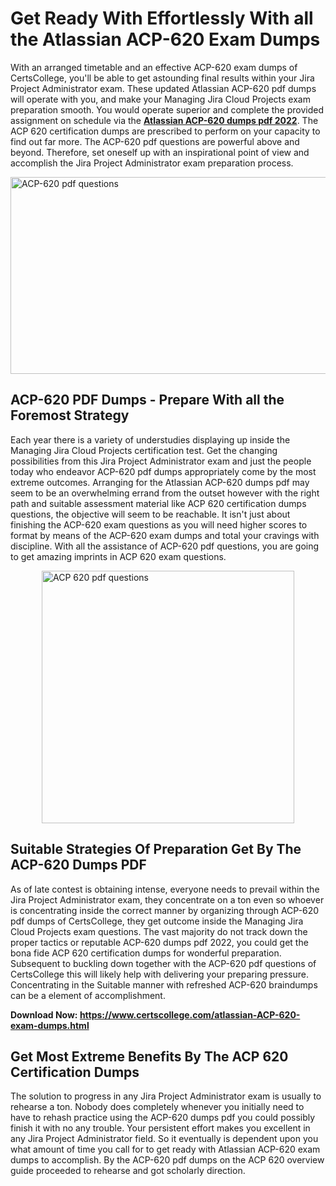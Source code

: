 <h1><strong>Get Ready With Effortlessly With all the Atlassian ACP-620 Exam Dumps&nbsp;</strong></h1>
<p><span style="font-weight: 400;">With an arranged timetable and an effective  ACP-620 exam dumps of CertsCollege, you'll be able to get astounding final results within your Jira Project Administrator exam. These updated Atlassian ACP-620 pdf dumps will operate with you, and make your Managing Jira Cloud Projects exam preparation smooth. You would operate superior and complete the provided assignment on schedule via the <strong><a href="https://www.certscollege.com/atlassian-ACP-620-exam-dumps.html">Atlassian ACP-620 dumps pdf 2022</a></strong>. The ACP 620 certification dumps are prescribed to perform on your capacity to find out far more. The  ACP-620 pdf questions are powerful above and beyond. Therefore, set oneself up with an inspirational point of view and accomplish the Jira Project Administrator exam preparation process.&nbsp;</span></p>
<p><span style="font-weight: 400;"><img style="display: block; margin-left: auto; margin-right: auto;" src="https://i.ibb.co/CPDK3ps/Yellow-and-Blue-Initiative-Blog-Banner.png" alt="ACP-620 pdf questions" width="559" height="315" /></span></p>
<h2><strong>ACP-620 PDF Dumps - Prepare With all the Foremost Strategy</strong></h2>
<p><span style="font-weight: 400;">Each year there is a variety of understudies displaying up inside the Managing Jira Cloud Projects certification test. Get the changing possibilities from this Jira Project Administrator exam and just the people today who endeavor ACP-620 pdf dumps appropriately come by the most extreme outcomes. Arranging for the Atlassian ACP-620 dumps pdf may seem to be an overwhelming errand from the outset however with the right path and suitable assessment material like ACP 620 certification dumps questions, the objective will seem to be reachable. It isn't just about finishing the ACP-620 exam questions as you will need higher scores to format by means of the ACP-620 exam dumps and total your cravings with discipline. With all the assistance of ACP-620 pdf questions, you are going to get amazing imprints in ACP 620 exam questions.</span></p>
<p><span style="font-weight: 400;"><a href="https://tinyurl.com/yhevykdk"><img style="display: block; margin-left: auto; margin-right: auto;" src="https://i.ibb.co/9tMrhdY/Teacher-Appreciation-Invitation.png" alt="ACP 620 pdf questions " width="404" height="404" /></a></span></p>
<h2><strong>Suitable Strategies Of Preparation Get By The ACP-620 Dumps PDF</strong></h2>
<p><span style="font-weight: 400;">As of late contest is obtaining intense, everyone needs to prevail within the Jira Project Administrator exam, they concentrate on a ton even so whoever is concentrating inside the correct manner by organizing through ACP-620 pdf dumps of CertsCollege, they get outcome inside the Managing Jira Cloud Projects exam questions. The vast majority do not track down the proper tactics or reputable ACP-620 dumps pdf 2022, you could get the bona fide ACP 620 certification dumps for wonderful preparation. Subsequent to buckling down together with the  ACP-620 pdf questions of CertsCollege this will likely help with delivering your preparing pressure. Concentrating in the Suitable manner with refreshed ACP-620 braindumps can be a element of accomplishment.</span></p>
<p><span style="font-weight: 400;"><strong>Download Now: <a href="https://www.certscollege.com/atlassian-ACP-620-exam-dumps.html">https://www.certscollege.com/atlassian-ACP-620-exam-dumps.html</a></strong></span></p>
<h2><strong>Get Most Extreme Benefits By The ACP 620 Certification Dumps</strong></h2>
<p><span style="font-weight: 400;">The solution to progress in any Jira Project Administrator exam is usually to rehearse a ton. Nobody does completely whenever you initially need to have to rehash practice using the ACP-620 dumps pdf you could possibly finish it with no any trouble. Your persistent effort makes you excellent in any Jira Project Administrator field. So it eventually is dependent upon you what amount of time you call for to get ready with Atlassian ACP-620 exam dumps to accomplish. By the ACP-620 pdf dumps on the ACP 620 overview guide proceeded to rehearse and got scholarly direction.</span></p>
